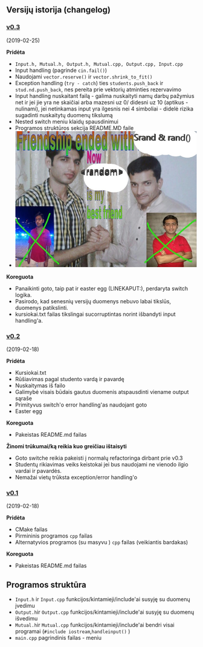 
## Versijų istorija (changelog)
### [v0.3](https://github.com/gitguuddd/Obj_Duomenu_apdorojimas/releases/tag/v0.3)
(2019-02-25)

**Pridėta**
- ```Input.h, Mutual.h, Output.h, Mutual.cpp, Output.cpp, Input.cpp```
- Input handling (pagrinde ```cin.fail()```)
- Naudojami ```vector.reserve()``` ir ```vector.shrink_to_fit()```
- Exception handling (```try - catch```) ties ```students.push_back``` ir ```stud.nd.push_back```, nes pereita prie vektorių atminties rezervavimo
- Input handling nuskaitant failą - galima nuskaityti namų darbų pažymius net ir jei jie yra ne skaičiai arba mazesni uz 0/ didesni uz 10 (aptikus - nulinami), jei netinkamas input yra ilgesnis nei 4 simboliai - didelė rizika sugadinti nuskaitytų duomenų tikslumą 
- Nested switch meniu klaidų spausdinimui
- Programos struktūros sekcija README.MD faile
- ![alt text](Meme.jpg "Send Bob")

**Koreguota**
- Panaikinti goto, taip pat ir easter egg (LINEKAPUT:), perdaryta switch logika.
- Pasirodo, kad senesnių versijų duomenys nebuvo labai tikslūs, duomenys patikslinti.
- kursiokai.txt failas tikslingai sucorruptintas norint išbandyti input handling'a.
### [v0.2](https://github.com/gitguuddd/Obj_Duomenu_apdorojimas/releases/tag/v0.2)
(2019-02-18)

**Pridėta**
 - Kursiokai.txt
 - Rūšiavimas pagal studento vardą ir pavardę
 - Nuskaitymas iš failo
 - Galimybė visais būdais gautus duomenis atspausdinti viename output sąraše
 - Primityvus switch'o error handling'as naudojant goto
 - Easter egg
 
 **Koreguota**
 - Pakeistas README.md failas
 
 **Žinomi trūkumai/ką reikia kuo greičiau ištaisyti**
 - Goto switche reikia pakeisti į normalų refactoringa dirbant prie v0.3
 - Studentų rikiavimas veiks keistokai jei bus naudojami ne vienodo ilgio vardai ir pavardės.
 - Nemažai vietų trūksta exception/error handling'o

### [v0.1](https://github.com/gitguuddd/Obj_Duomenu_apdorojimas/releases/tag/v0.1)
(2019-02-18)

**Pridėta**
- CMake failas
- Pirmininis programos ```cpp``` failas
- Alternatyvios programos (su masyvu ) ```cpp``` failas (veikiantis bardakas)

**Koreguota**
- Pakeistas README.md failas

## Programos struktūra
- ```Input.h``` ir ```Input.cpp``` funkcijos/kintamieji/include'ai susyję su duomenų įvedimu
- ```Output.h```ir ```Output.cpp``` funkcijos/kintamieji/include'ai susyję su duomenų išvedimu
- ```Mutual.h```ir ```Mutual.cpp``` funkcijos/kintamieji/include'ai bendri visai programai (```#include iostream```,```handleinput()``` )
- ```main.cpp``` pagrindinis failas - meniu